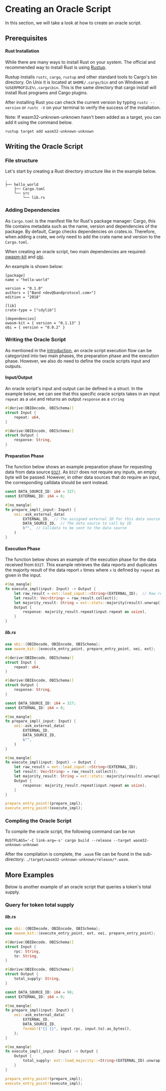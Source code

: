 # Creating an Oracle Script

In this section, we will take a look at how to create an oracle script.

## Prerequisites

#### Rust Installation

While there are many ways to install Rust on your system. The official and recommended way to install Rust is using
[Rustup](https://www.rust-lang.org/tools/install).

Rustup installs `rustc`, `cargo`, `rustup` and other standard tools to Cargo's bin directory. On Unix it is located at
`$HOME/.cargo/bin` and on Windows at `%USERPROFILE%\.cargo\bin`. This is the same directory that cargo install will
install Rust programs and Cargo plugins.

After installing Rust you can check the current version by typing `rustc --version` or `rustc -V` on your terminal to
verify the success of the installation.

Note: If wasm32-unknown-unknown hasn't been added as a target, you can add it using the command below.

```
rustup target add wasm32-unknown-unknown
```

## Writing the Oracle Script

### File structure

Let's start by creating a Rust directory structure like in the example below.

```shell
.
├── hello_world
    ├── Cargo.toml
    └── src
        └── lib.rs
```

### Adding Dependencies

As `Cargo.toml` is the manifest file for Rust's package manager: Cargo, this file contains metadata such as the name,
version and dependencies of the package. By default, Cargo checks dependencies on crates.io. Therefore, when adding a
crate, we only need to add the crate name and version to the `Cargo.toml`.

When creating an oracle script, two main dependencies are required:
[owasm-kit](https://docs.rs/owasm-kit/0.1.13/owasm_kit/) and [obi](https://docs.rs/obi/latest/obi/).

An example is shown below:

```
[package]
name = "hello-world"

version = "0.1.0"
authors = ["Band <dev@bandprotocol.com>"]
edition = "2018"

[lib]
crate-type = ["cdylib"]

[dependencies]
owasm-kit = { version = "0.1.13" }
obi = { version = "0.0.2" }

```

### Writing the Oracle Script

As mentioned in the [introduction](/develop/custom-scripts/oracle-script/introduction), an oracle script execution flow can
be categorized into two main phases, the preparation phase and the execution phase. However, we also do need to define
the oracle scripts input and outputs.

#### Input/Output

An oracle script's input and output can be defined in a struct. In the example below, we can see that this specific
oracle scripts takes in an input `repeat` as a `u64` and returns an output `response` as a `string`

```rust
#[derive(OBIDecode, OBISchema)]
struct Input {
    repeat: u64,
}

#[derive(OBIEncode, OBISchema)]
struct Output {
    response: String,
}
```

#### Preparation Phase

The function below shows an example preparation phase for requesting data from data source
[`D327`](https://laozi-testnet6.cosmoscan.io/data-source/327). As `D327` does not require any inputs, an empty byte will
be passed. However, in other data sources that do require an input, the corresponding calldata should be sent instead.

```rust
const DATA_SOURCE_ID: i64 = 327;
const EXTERNAL_ID: i64 = 0;

#[no_mangle]
fn prepare_impl(_input: Input) {
    oei::ask_external_data(
        EXTERNAL_ID,  // The assigned external ID for this data source
        DATA_SOURCE_ID,  // The data source to call by ID
        b"",  // Calldata to be sent to the data source
    )
}
```

#### Execution Phase

The function below shows an example of the execution phase for the data received from `D327`. This example retrieves the
data reports and duplicates the majority result of the data report `𝑥` times where `𝑥` is defined by `repeat` as given
in the input.

```rust
#[no_mangle]
fn execute_impl(input: Input) -> Output {
    let raw_result = ext::load_input::<String>(EXTERNAL_ID);  // Raw results from the given external ID
    let result: Vec<String> = raw_result.collect();
    let majority_result: String = ext::stats::majority(result).unwrap();  // Majority result
    Output {
        response: majority_result.repeat(input.repeat as usize),
    }
}
```

##### lib.rs

```rust
use obi::{OBIDecode, OBIEncode, OBISchema};
use owasm_kit::{execute_entry_point, prepare_entry_point, oei, ext};

#[derive(OBIDecode, OBISchema)]
struct Input {
    repeat: u64,
}

#[derive(OBIEncode, OBISchema)]
struct Output {
    response: String,
}

const DATA_SOURCE_ID: i64 = 327;
const EXTERNAL_ID: i64 = 0;

#[no_mangle]
fn prepare_impl(_input: Input) {
    oei::ask_external_data(
        EXTERNAL_ID,
        DATA_SOURCE_ID,
        b"",
    )
}

#[no_mangle]
fn execute_impl(input: Input) -> Output {
    let raw_result = ext::load_input::<String>(EXTERNAL_ID);
    let result: Vec<String> = raw_result.collect();
    let majority_result: String = ext::stats::majority(result).unwrap();
    Output {
        response: majority_result.repeat(input.repeat as usize),
    }
}

prepare_entry_point!(prepare_impl);
execute_entry_point!(execute_impl);
```

### Compling the Oracle Script

To compile the oracle script, the following command can be run

```shell
RUSTFLAGS='-C link-arg=-s' cargo build --release --target wasm32-unknown-unknown
```

After the compilation is complete, the `.wasm` file can be found in the sub-directory:
`./target/wasm32-unknown-unknown/release/*.wasm`.

## More Examples

Below is another example of an oracle script that queries a token's total supply.

### Query for token total supply

##### lib.rs

```rust
use obi::{OBIDecode, OBIEncode, OBISchema};
use owasm_kit::{execute_entry_point, ext, oei, prepare_entry_point};

#[derive(OBIDecode, OBISchema)]
struct Input {
    rpc: String,
    to: String,
}

#[derive(OBIEncode, OBISchema)]
struct Output {
    total_supply: String,
}

const DATA_SOURCE_ID: i64 = 98;
const EXTERNAL_ID: i64 = 0;

#[no_mangle]
fn prepare_impl(input: Input) {
    oei::ask_external_data(
        EXTERNAL_ID,
        DATA_SOURCE_ID,
        format!("{} {}", input.rpc, input.to).as_bytes(),
    );
}

#[no_mangle]
fn execute_impl(_input: Input) -> Output {
    Output {
        total_supply: ext::load_majority::<String>(EXTERNAL_ID).unwrap(),
    }
}

prepare_entry_point!(prepare_impl);
execute_entry_point!(execute_impl);
```

